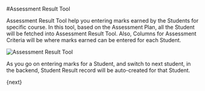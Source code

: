 <!-- add-breadcrumbs -->
#Assessment Result Tool

Assessment Result Tool help you entering marks earned by the Students for specific course. In this tool, based on the Assessment Plan, all the Student will be fetched into Assessment Result Tool. Also, Columns for Assessment Criteria will be where marks earned can be entered for each Student.

<img class="screenshot" alt="Assessment Result Tool" src="{{docs_base_url}}/assets/img/schools/assessment/assessment-result-tool.png">

As you go on entering marks for a Student, and switch to next student, in the backend, Student Result record will be auto-created for that Student.

{next}
